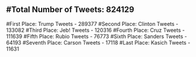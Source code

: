 #Total Number of Tweets: 824129 
---
#First Place: Trump Tweets - 289377
#Second Place: Clinton Tweets - 133082
#Third Place: Jeb! Tweets - 120316
#Fourth Place: Cruz Tweets - 111639
#Fifth Place: Rubio Tweets - 76773
#Sixth Place: Sanders Tweets - 64193
#Seventh Place: Carson Tweets - 17118
#Last Place: Kasich Tweets - 11631

